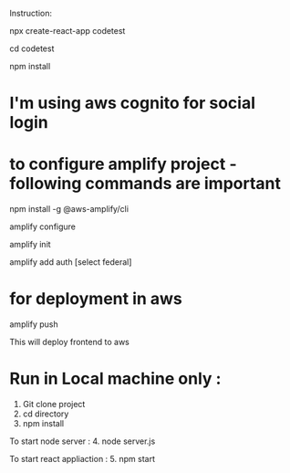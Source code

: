 Instruction:

npx create-react-app codetest

cd codetest

npm install

# I'm using aws cognito for social login
# to configure amplify project - following commands are important
  
  npm install -g @aws-amplify/cli
  
  amplify configure
  
  amplify init  
  
  amplify add auth [select federal] 

# for deployment in aws  
  amplify push 
  
  This will deploy frontend to aws

# Run in Local machine only : 
  1. Git clone project
  2. cd directory
  3. npm install

  To start node server : 
  4. node server.js 

  To start react appliaction : 
  5. npm start 
  






